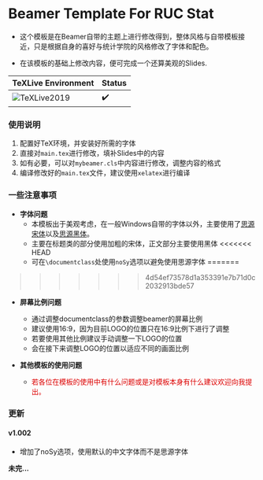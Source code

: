 Beamer Template For RUC Stat
===
* 这个模板是在Beamer自带的主题上进行修改得到，整体风格与自带模板接近，只是根据自身的喜好与统计学院的风格修改了字体和配色。

* 在该模板的基础上修改内容，便可完成一个还算美观的Slides.

| TeXLive Environment                                                  | Status             |
| -------------------------------------------------------------------- | ------------------ |
| ![TeXLive2019](https://img.shields.io/badge/TeXLive-2019-3D6117.svg) | :heavy_check_mark: |
### 使用说明

1. 配置好TeX环境，并安装好所需的字体
2. 直接对`main.tex`进行修改，填补Slides中的内容
3. 如有必要，可以对`mybeamer.cls`中内容进行修改，调整内容的格式
4. 编译修改好的`main.tex`文件，建议使用`xelatex`进行编译

### 一些注意事项

* **字体问题**
    * 本模板出于美观考虑，在一般Windows自带的字体以外，主要使用了[思源宋体](https://github.com/adobe-fonts/source-han-serif)以及[思源黑体](https://github.com/adobe-fonts/source-han-sans)。
    * 主要在标题类的部分使用加粗的宋体，正文部分主要使用黑体
<<<<<<< HEAD
    * 可在`\documentclass`处使用`noSy`选项以避免使用思源字体
=======
>>>>>>> 4d54ef73578d1a353391e7b71d0c2032913bde57

* **屏幕比例问题**

    * 通过调整documentclass的参数调整beamer的屏幕比例
    * 建议使用16:9，因为目前LOGO的位置只在16:9比例下进行了调整
    * 若要使用其他比例建议手动调整一下LOGO的位置
    * 会在接下来调整LOGO的位置以适应不同的画面比例

* **其他模板的使用问题**

    * <font color='dd0000'>若各位在模板的使用中有什么问题或是对模板本身有什么建议欢迎向我提出。</font>

### 更新

#### v1.002
* 增加了noSy选项，使用默认的中文字体而不是思源字体

**未完...**
